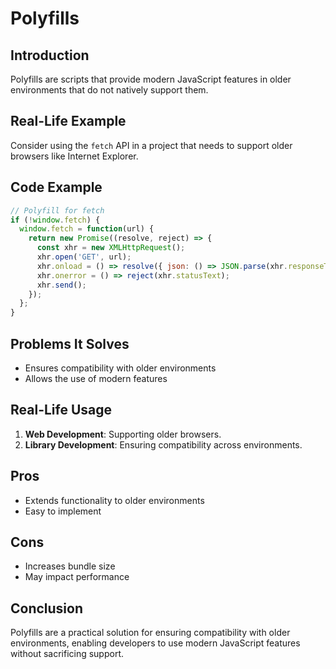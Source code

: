 # Polyfills

## Introduction
Polyfills are scripts that provide modern JavaScript features in older environments that do not natively support them.

## Real-Life Example
Consider using the `fetch` API in a project that needs to support older browsers like Internet Explorer.

## Code Example
```javascript
// Polyfill for fetch
if (!window.fetch) {
  window.fetch = function(url) {
    return new Promise((resolve, reject) => {
      const xhr = new XMLHttpRequest();
      xhr.open('GET', url);
      xhr.onload = () => resolve({ json: () => JSON.parse(xhr.responseText) });
      xhr.onerror = () => reject(xhr.statusText);
      xhr.send();
    });
  };
}
```

## Problems It Solves
- Ensures compatibility with older environments
- Allows the use of modern features

## Real-Life Usage
1. **Web Development**: Supporting older browsers.
2. **Library Development**: Ensuring compatibility across environments.

## Pros
- Extends functionality to older environments
- Easy to implement

## Cons
- Increases bundle size
- May impact performance

## Conclusion
Polyfills are a practical solution for ensuring compatibility with older environments, enabling developers to use modern JavaScript features without sacrificing support.
